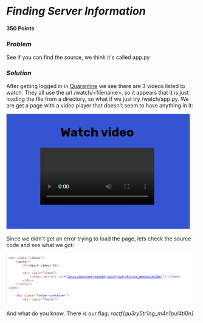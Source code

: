 # *Finding Server Information*

#### 350 Points

### *Problem*

See if you can find the source, we think it's called app.py

### *Solution*

After getting logged in in [Quarantine](quarantine.md) we see there are 3 videos listed to watch. They all use the url /watch/\<filename\>, so it appears that it is just loading the file from a directory, so what if we just try /watch/app.py. We are get a page with a video player that doesn't seem to have anything in it:

![Video Player](files/Server-info-1.png)

Since we didn't get an error trying to load the page, lets check the source code and see what we got:

![Source Code](files/server-info-2.png "Source Code")

And what do you know. There is our flag: *ractf{qu3ry5tr1ng_m4n1pul4ti0n}*


